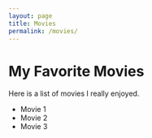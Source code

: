 ```yaml
---
layout: page
title: Movies
permalink: /movies/
---
```


# My Favorite Movies

Here is a list of movies I really enjoyed.

* Movie 1
* Movie 2
* Movie 3
